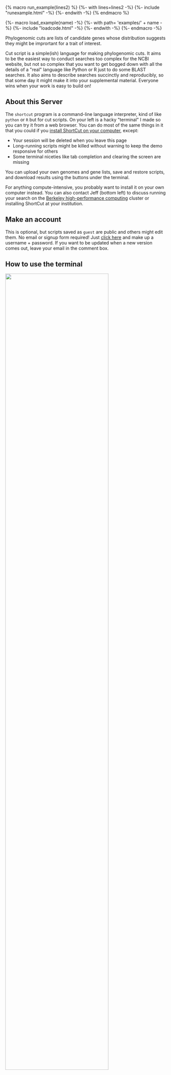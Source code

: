 {% macro run_example(lines2) %}
  {%- with lines=lines2 -%}
    {%- include "runexample.html" -%}
  {%- endwith -%}
{% endmacro %}

{%- macro load_example(name) -%}
  {%- with path= 'examples/' + name -%}
    {%- include "loadcode.html" -%}
  {%- endwith -%}
{%- endmacro -%}

Phylogenomic cuts are lists of candidate genes whose distribution suggests they
might be imprortant for a trait of interest.

Cut script is a simple(ish) language for making phylogenomic cuts. It aims to
be the easiest way to conduct searches too complex for the NCBI website, but
not so complex that you want to get bogged down with all the details of a
"real" language like Python or R just to do some BLAST searches. It also aims
to describe searches succinctly and reproducibly, so that some day it might
make it into your supplemental material. Everyone wins when your work is easy
to build on!

## About this Server

The `shortcut` program is a command-line language interpreter, kind of like
`python` or `R` but for cut scripts. On your left is a hacky "terminal" I made
so you can try it from a web browser. You can do most of the same things in it
that you could if you [install ShortCut on your computer][1], except:

* Your session will be deleted when you leave this page
* Long-running scripts might be killed without warning to keep the demo responsive for others
* Some terminal niceties like tab completion and clearing the screen are missing

You can upload your own genomes and gene lists, save and restore scripts,
and download results using the buttons under the terminal.

For anything compute-intensive, you probably want to install it on your own computer
instead. You can also contact Jeff (bottom left) to discuss running your search
on the [Berkeley high-performance computing][2] cluster or installing ShortCut
at your institution.

## Make an account

This is optional, but scripts saved as `guest` are public and others might edit them.
No email or signup form required! Just [click here][3] and make up a username + password.
If you want to be updated when a new version comes out, leave your email in the comment box.

## How to use the terminal

<img src="{{ url_for('static', filename='controls.png') }}" style="width: 80%;"></img>

1. Type text commands in the command line and press enter or click `Run` to run them.
   While a command is running this will grey out and `Run` will change to `Kill`,
   which kills the script if you decide it was taking too long.

2. Load an existing script, either one of the examples or something you wrote earlier.
   You can also upload a script.
   _Note: you can't upload gene lists or fasta files yet, but I'm working on adding that.
    Comment if you want it done faster!_

3. Save/download stuff. The only rule here is please don't overwrite someone else's script!
   Pick your own unique name.
   `Download result` always has the latest result,
   but `Download script` only has the last version you saved.

4. Tell me if there's something broken, something you want to see or are confused about, or whatever.
   The site doesn't do any kind of user tracking, so include your name and the error message if applicable.

## How to use the docs

There are two types of interactive code blocks.
Complete cut scripts with `Load` buttons like this:

{{ load_example('load03.cut') }}

... and examples of commands you would type in the interpreter.
The `Run` button just types them for you.
They can include loading scripts, but also anything else you might do live:
redefine variables, look at depdencies, etc.

{{ run_example([':load green.cut', ':depends green_hits', ':rdepends green_hits']) }}


[1]: https://github.com/jefdaj/shortcut
[2]: https://research-it.berkeley.edu/services/high-performance-computing
[3]: /user
